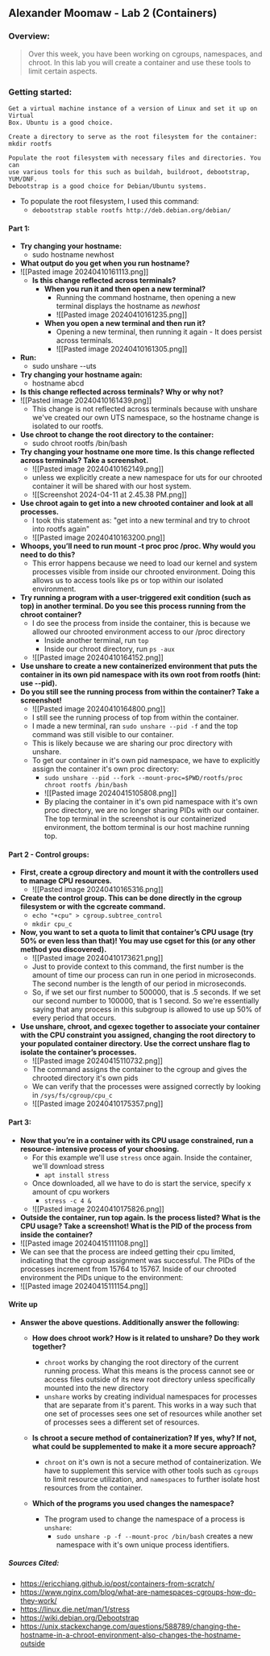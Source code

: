 ## Alexander Moomaw - Lab 2 (Containers)

### Overview:  

> Over this week, you have been working on cgroups, namespaces, and chroot.
> In this lab you will create a container and use these tools to limit certain aspects.  

### Getting started:  
```
Get a virtual machine instance of a version of Linux and set it up on Virtual  
Box. Ubuntu is a good choice.  

Create a directory to serve as the root filesystem for the container:  
mkdir rootfs  

Populate the root filesystem with necessary files and directories. You can  
use various tools for this such as buildah, buildroot, debootstrap, YUM/DNF.  
Debootstrap is a good choice for Debian/Ubuntu systems.  
```

- To populate the root filesystem, I used this command:
	- `debootstrap stable rootfs http://deb.debian.org/debian/`
#### Part 1:  
- **Try changing your hostname:**  
	- sudo hostname newhost  
- **What output do you get when you run hostname?**  
- ![[Pasted image 20240410161113.png]]
	- **Is this change reflected across terminals?**
		- **When you run it and then open a new terminal?**
			- Running the command hostname, then opening a new terminal displays the hostname as *newhost*
			- ![[Pasted image 20240410161235.png]]
		- **When you open a new terminal and then run it?**  
			- Opening a new terminal, then running it again - It does persist across terminals.
			- ![[Pasted image 20240410161305.png]]
- **Run:**  
	- sudo unshare --uts  
- **Try changing your hostname again:**  
	- hostname abcd  
- **Is this change reflected across terminals? Why or why not?**  
- ![[Pasted image 20240410161439.png]]
	- This change is not reflected across terminals because with unshare we've created our own UTS namespace, so the hostname change is isolated to our rootfs.
- **Use chroot to change the root directory to the container:** 
	- sudo chroot rootfs /bin/bash  
- **Try changing your hostname one more time. Is this change reflected across  terminals? Take a screenshot.**  
	- ![[Pasted image 20240410162149.png]]
	- unless we explicitly create a new namespace for uts for our chrooted container it will be shared with our host system.
	- ![[Screenshot 2024-04-11 at 2.45.38 PM.png]]
- **Use chroot again to get into a new chrooted container and look at all processes.**
	- I took this statement as: "get into a new terminal and try to chroot into rootfs again"
	- ![[Pasted image 20240410163200.png]]
- **Whoops, you’ll need to run mount -t proc proc /proc. Why would you need to do this?**  
	- This error happens because we need to load our kernel and system processes visible from inside our chrooted environment. Doing this allows us to access tools like ps or top within our isolated environment.
- **Try running a program with a user-triggered exit condition (such as top) in  another terminal. Do you see this process running from the chroot container?**  
	- I do see the process from inside the container, this is because we allowed our chrooted environment access to our /proc directory
		- Inside another terminal, run `top`
		- Inside our chroot directory, run `ps -aux`
	- ![[Pasted image 20240410164152.png]]
- **Use unshare to create a new containerized environment that puts the container in its own pid namespace with its own root from rootfs (hint: use --pid).**  
- **Do you still see the running process from within the container? Take a screenshot!**  
	- ![[Pasted image 20240410164800.png]]
	- I still see the running process of top from within the container.
	- I made a new terminal, ran `sudo unshare --pid -f` and the top command was still visible to our container. 
	- This is likely because we are sharing our proc directory with unshare.
	- To get our container in it's own pid namespace, we have to explicitly assign the container it's own proc directory:
		- `sudo unshare --pid --fork --mount-proc=$PWD/rootfs/proc chroot rootfs /bin/bash`
		- ![[Pasted image 20240415105808.png]]
		- By placing the container in it's own pid namespace with it's own proc directory, we are no longer sharing PIDs with our container. The top terminal in the screenshot is our containerized environment, the bottom terminal is our host machine running top.

#### Part 2 - Control groups:  
- **First, create a cgroup directory and mount it with the controllers used to manage CPU resources.**  
	- ![[Pasted image 20240410165316.png]]
- **Create the control group. This can be done directly in the cgroup filesystem or with the cgcreate command.**  
	- `echo "+cpu" > cgroup.subtree_control`
	- `mkdir cpu_c`
- **Now, you want to set a quota to limit that container’s CPU usage (try 50% or even less than that)! You may use cgset for this (or any other method you discovered).**  
	- ![[Pasted image 20240410173621.png]]
	- Just to provide context to this command, the first number is the amount of time our process can run in one period in microseconds. The second number is the length of our period in microseconds. 
	- So, if we set our first number to 500000, that is .5 seconds. If we set our second number to 100000, that is 1 second. So we're essentially saying that any process in this subgroup is allowed to use up 50% of every period that occurs. 
- **Use unshare, chroot, and cgexec together to associate your container with the CPU constraint you assigned, changing the root directory to your populated  container directory. Use the correct unshare flag to isolate the container’s processes.**  
	- ![[Pasted image 20240415110732.png]]
	- The command assigns the container to the cgroup and gives the chrooted directory it's own pids
	- We can verify that the processes were assigned correctly by looking in `/sys/fs/cgroup/cpu_c`
	- ![[Pasted image 20240410175357.png]]

#### Part 3:  
- **Now that you’re in a container with its CPU usage constrained, run a resource-  intensive process of your choosing.**  
	- For this example we'll use `stress` once again. Inside the container, we'll download stress
		- `apt install stress`
	- Once downloaded, all we have to do is start the service, specify x amount of cpu workers
		- `stress -c 4 &`
	- ![[Pasted image 20240410175826.png]]
- **Outside the container, run top again. Is the process listed? What is the CPU  usage? Take a screenshot! What is the PID of the process from inside the container?**  
- ![[Pasted image 20240415111108.png]]
- We can see that the process are indeed getting their cpu limited, indicating that the cgroup assignment was successful. The PIDs of the processes increment from 15764 to 15767. Inside of our chrooted environment the PIDs unique to the environment:
- ![[Pasted image 20240415111154.png]]

#### Write up  
- **Answer the above questions. Additionally answer the following:**  
	- **How does chroot work? How is it related to unshare? Do they work together?**
		- `chroot` works by changing the root directory of the current running process. What this means is the process cannot see or access files outside of its new root directory unless specifically mounted into the new directory
		- `unshare` works by creating individual namespaces for processes that are separate from it's parent. This works in a way such that one set of processes sees one set of resources while another set of processes sees a different set of resources.

	- **Is chroot a secure method of containerization? If yes, why? If not, what could be supplemented to make it a more secure approach?** 
		- `chroot` on it's own is not a secure method of containerization. We have to supplement this service with other tools such as `cgroups` to limit resource utilization, and `namespaces` to further isolate host resources from the container.
	- **Which of the programs you used changes the namespace?**
		- The program used to change the namespace of a process is `unshare`:
			- `sudo unshare -p -f --mount-proc /bin/bash` creates a new namespace with it's own unique process identifiers.

##### Sources Cited:
- https://ericchiang.github.io/post/containers-from-scratch/
- https://www.nginx.com/blog/what-are-namespaces-cgroups-how-do-they-work/
- https://linux.die.net/man/1/stress
- https://wiki.debian.org/Debootstrap
- https://unix.stackexchange.com/questions/588789/changing-the-hostname-in-a-chroot-environment-also-changes-the-hostname-outside
